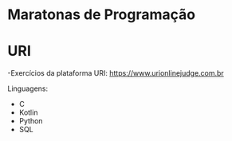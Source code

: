 # Maratonas de Programação 

# URI

-Exercícios da plataforma URI:
https://www.urionlinejudge.com.br

Linguagens:
- C
- Kotlin
- Python
- SQL
